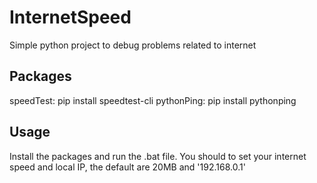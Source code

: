 # InternetSpeed
Simple python project to debug problems related to internet

## Packages

speedTest: pip install speedtest-cli
pythonPing: pip install pythonping

## Usage
Install the packages and run the .bat file. You should to set your internet speed and local IP, the default are 20MB and '192.168.0.1'
